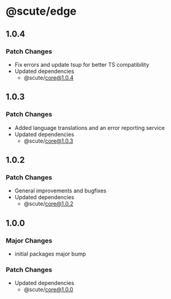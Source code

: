 # @scute/edge

## 1.0.4

### Patch Changes

- Fix errors and update tsup for better TS compatibility
- Updated dependencies
  - @scute/core@1.0.4

## 1.0.3

### Patch Changes

- Added language translations and an error reporting service
- Updated dependencies
  - @scute/core@1.0.3

## 1.0.2

### Patch Changes

- General improvements and bugfixes
- Updated dependencies
  - @scute/core@1.0.2

## 1.0.0

### Major Changes

- initial packages major bump

### Patch Changes

- Updated dependencies
  - @scute/core@1.0.0

